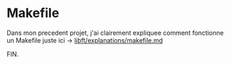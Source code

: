 # Makefile
Dans mon precedent projet, j'ai clairement expliquee comment fonctionne un Makefile juste ici -> [libft/explanations/makefile.md](https://github.com/CodingOnBush/libft/blob/main/explanations/makefile.md)  

FIN.
